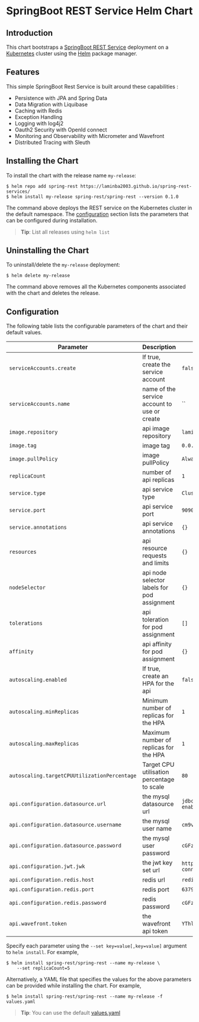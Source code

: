 # SpringBoot REST Service Helm Chart

## Introduction

This chart bootstraps a [SpringBoot REST Service](https://github.com/laminba2003/spring-rest-services) deployment on a [Kubernetes](http://kubernetes.io) cluster using the [Helm](https://helm.sh) package manager.

## Features

This simple SpringBoot Rest Service is built around these capabilities :

- Persistence with JPA and Spring Data
- Data Migration with Liquibase
- Caching with Redis
- Exception Handling
- Logging with log4j2
- Oauth2 Security with OpenId connect
- Monitoring and Observability with Micrometer and Wavefront
- Distributed Tracing with Sleuth


## Installing the Chart

To install the chart with the release name `my-release`:

```console
$ helm repo add spring-rest https://laminba2003.github.io/spring-rest-services/
$ helm install my-release spring-rest/spring-rest --version 0.1.0
```

The command above deploys the REST service on the Kubernetes cluster in the default namespace. The [configuration](#configuration) section lists the parameters that can be configured during installation.

> **Tip**: List all releases using `helm list`

## Uninstalling the Chart

To uninstall/delete the `my-release` deployment:

```console
$ helm delete my-release
```

The command above removes all the Kubernetes components associated with the chart and deletes the release.

## Configuration

The following table lists the configurable parameters of the chart and their default values.

Parameter | Description | Default
--------- | ----------- | -------
`serviceAccounts.create` | If true, create the service account | `false`
`serviceAccounts.name` | name of the service account to use or create | ``
`image.repository` | api image repository | `laminba2003/spring-rest`
`image.tag` | image tag | `0.0.1-SNAPSHOT`
`image.pullPolicy` | image pullPolicy | `Always`
`replicaCount` | number of api replicas | `1`
`service.type` | api service type | `ClusterIP`
`service.port` | api service port | `9090`
`service.annotations` | api service annotations | `{}`
`resources` | api resource requests and limits | `{}`
`nodeSelector` | api node selector labels for pod assignment | `{}`
`tolerations` | api toleration for pod assignment | `[]`
`affinity` | api affinity for pod assignment | `{}`
`autoscaling.enabled` | If true, create an HPA for the api | `false`
`autoscaling.minReplicas` | Minimum number of replicas for the HPA | `1`
`autoscaling.maxReplicas` | Maximum number of replicas for the HPA | `1`
`autoscaling.targetCPUUtilizationPercentage` | Target CPU utilisation percentage to scale | `80`
`api.configuration.datasource.url` | the mysql datasource url | `jdbc:mysql://mysql/spring_training?enabledTLSProtocols=TLSv1.2`
`api.configuration.datasource.username` | the mysql user name | `cm9vdA==`
`api.configuration.datasource.password` | the mysql user password | `cGFzc2Vy`
`api.configuration.jwt.jwk` | the jwt key set url | `http://keycloak/auth/realms/training/protocol/openid-connect/certs`
`api.configuration.redis.host` | redis url | `redis-master`
`api.configuration.redis.port` | redis port | `6379`
`api.configuration.redis.password` | redis password | `cGFzc2Vy`
`api.wavefront.token` | the wavefront api token | `YThlYzY3MGUtNjc1OS00YWUzLWE0MzUtOTNjY2Y2ODNlZTIy`


Specify each parameter using the `--set key=value[,key=value]` argument to `helm install`. For example,

```console
$ helm install spring-rest/spring-rest --name my-release \
    --set replicaCount=5
```

Alternatively, a YAML file that specifies the values for the above parameters can be provided while installing the chart. For example,

```console
$ helm install spring-rest/spring-rest --name my-release -f values.yaml
```

> **Tip**: You can use the default [values.yaml](values.yaml)